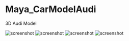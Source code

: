# Maya_CarModelAudi
3D Audi Model

![screenshot](Lu_Xiaoming_Audi_01.PNG)
![screenshot](Lu_Xiaoming_Audi_02.PNG)
![screenshot](Lu_Xiaoming_Audi_03.PNG)
![screenshot](Lu_Xiaoming_Audi_04.PNG)
